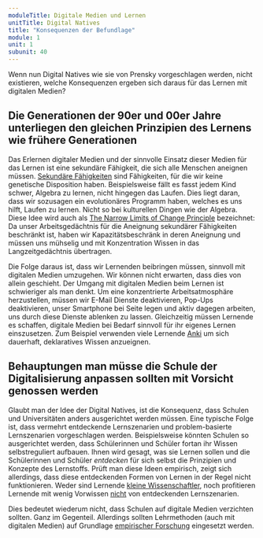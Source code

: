 ```yaml
---
moduleTitle: Digitale Medien und Lernen
unitTitle: Digital Natives
title: "Konsequenzen der Befundlage"
module: 1
unit: 1
subunit: 40
---
```


Wenn nun Digital Natives wie sie von Prensky vorgeschlagen werden, nicht existieren, welche Konsequenzen ergeben sich daraus für das Lernen mit digitalen Medien? 

## Die Generationen der 90er und 00er Jahre unterliegen den gleichen Prinzipien des Lernens wie frühere Generationen

Das Erlernen digitaler Medien und der sinnvolle Einsatz dieser Medien für das Lernen ist eine sekundäre Fähigkeit, die sich alle Menschen aneignen müssen. [Sekundäre Fähigkeiten](https://www.tandfonline.com/doi/abs/10.1080/00461520802392133) sind Fähigkeiten, für die wir keine genetische Disposition haben. Beispielsweise fällt es fasst jedem Kind schwer, Algebra zu lernen, nicht hingegen das Laufen. Dies liegt daran, dass wir sozusagen ein evolutionäres Programm haben, welches es uns hilft, Laufen zu lernen. Nicht so bei kulturellen Dingen wie der Algebra. Diese Idee wird auch als [The Narrow Limits of Change Principle](https://link.springer.com/article/10.1007/s10648-019-09465-5) bezeichnet: Da unser Arbeitsgedächtnis für die Aneignung sekundärer Fähigkeiten beschränkt ist, haben wir Kapazitätsbeschränk in deren Aneignung und müssen uns mühselig und mit Konzentration Wissen in das Langzeitgedächtnis übertragen. 

Die Folge daraus ist, dass wir Lernenden beibringen müssen, sinnvoll mit digitalen Medien umzugehen. Wir können nicht erwarten, dass dies von allein geschieht. Der Umgang mit digitalen Medien beim Lernen ist schwieriger als man denkt. Um eine konzentrierte Arbeitsatmosphäre herzustellen, müssen wir E-Mail Dienste deaktivieren, Pop-Ups deaktivieren, unser Smartphone bei Seite legen und aktiv dagegen arbeiten, uns durch diese Dienste ablenken zu lassen. Gleichzeitig müssen Lernende es schaffen, digitale Medien bei Bedarf sinnvoll für ihr eigenes Lernen einszusetzen. Zum Beispiel verwenden viele Lernende [Anki](https://apps.ankiweb.net/) um sich dauerhaft, deklaratives Wissen anzueignen. 


## Behauptungen man müsse die Schule der Digitalisierung anpassen sollten mit Vorsicht genossen werden

Glaubt man der Idee der Digital Natives, ist die Konsequenz, dass Schulen und Universitäten anders ausgerichtet werden müssen. Eine typische Folge ist, dass vermehrt entdeckende Lernszenarien und problem-basierte Lernszenarien vorgeschlagen werden. Beispielsweise könnten Schulen so ausgerichtet werden, dass Schülerinnen und Schüler fortan ihr Wissen selbstreguliert aufbauen. Ihnen wird gesagt, was sie Lernen sollen und die Schülerinnen und Schüler *entdecken* für sich selbst die Prinzipien und Konzepte des Lernstoffs. Prüft man diese Ideen empirisch, zeigt sich allerdings, dass diese entdeckenden Formen von Lernen in der Regel nicht funktionieren. Weder sind Lernende [kleine Wissenschaftler](http://dspace.ou.nl/handle/1820/2326), noch profitieren Lernende mit wenig Vorwissen [nicht](https://psycnet.apa.org/record/2004-10043-002) von entdeckenden Lernszenarien.

Dies bedeutet wiederum nicht, dass Schulen auf digitale Medien verzichten sollten. Ganz im Gegenteil. Allerdings sollten Lehrmethoden (auch mit digitalen Medien) auf Grundlage [empirischer Forschung](https://psycnet.apa.org/record/2017-11251-001) eingesetzt werden. 


